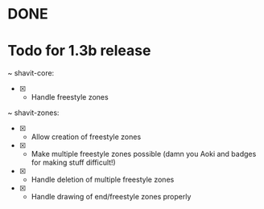 # DONE

# Todo for 1.3b release
~ shavit-core:
- [x] + Handle freestyle zones

~ shavit-zones:
- [x] + Allow creation of freestyle zones
- [x] + Make multiple freestyle zones possible (damn you Aoki and badges for making stuff difficult!)
- [x] + Handle deletion of multiple freestyle zones
- [x] + Handle drawing of end/freestyle zones properly